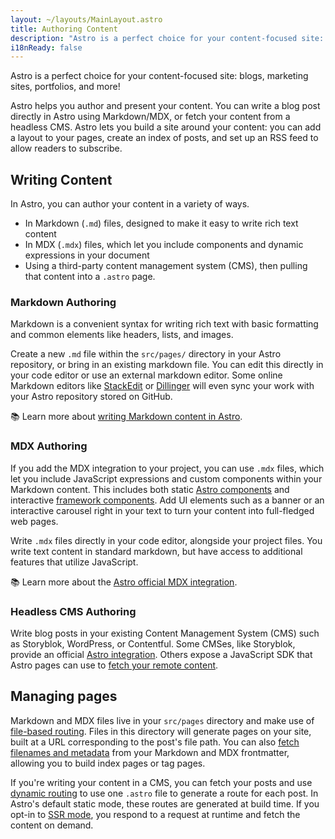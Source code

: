 ```yaml
---
layout: ~/layouts/MainLayout.astro
title: Authoring Content
description: "Astro is a perfect choice for your content-focused site: blogs, marketing sites, portfolios, and more! Author your content directly in your project, or connect your CMS of choice."
i18nReady: false
---
```

Astro is a perfect choice for your content-focused site: blogs, marketing sites, portfolios, and more!

Astro helps you author and present your content. You can write a blog post directly in Astro using Markdown/MDX, or fetch your content from a headless CMS. Astro lets you build a site around your content: you can add a layout to your pages, create an index of posts, and set up an RSS feed to allow readers to subscribe.

## Writing Content

In Astro, you can author your content in a variety of ways. 
- In Markdown (`.md`) files, designed to make it easy to write rich text content 
- In MDX (`.mdx`) files, which let you include components and dynamic expressions in your document
- Using a third-party content management system (CMS), then pulling that content into a `.astro` page.


### Markdown Authoring
Markdown is a convenient syntax for writing rich text with basic formatting and common elements like headers, lists, and images.

Create a new `.md` file within the `src/pages/` directory in your Astro repository, or bring in an existing markdown file. You can edit this directly in your code editor or use an external markdown editor. Some online Markdown editors like [StackEdit](https://stackedit.io/) or [Dillinger](https://dillinger.io) will even sync your work with your Astro repository stored on GitHub.

📚 Learn more about [writing Markdown content in Astro](/en/guides/markdown-content/).

### MDX Authoring
If you add the MDX integration to your project, you can use `.mdx` files, which let you include JavaScript expressions and custom components within your Markdown content. This includes both static [Astro components](/en/core-concepts/astro-components/) and interactive [framework components](/en/core-concepts/framework-components/). Add UI elements such as a banner or an interactive carousel right in your text to turn your content into full-fledged web pages.

Write `.mdx` files directly in your code editor, alongside your project files. You write text content in standard markdown, but have access to additional features that utilize JavaScript. 

📚 Learn more about the [Astro official MDX integration](/en/guides/integrations-guide/mdx/).

### Headless CMS Authoring

Write blog posts in your existing Content Management System (CMS) such as Storyblok, WordPress, or Contentful. Some CMSes, like Storyblok, provide an official [Astro integration](https://www.storyblok.com/mp/announcing-storyblok-astro). Others expose a JavaScript SDK that Astro pages can use to [fetch your remote content](/en/guides/data-fetching/#fetch-from-a-headless-cms).

## Managing pages

Markdown and MDX files live in your `src/pages` directory and make use of [file-based routing](/en/core-concepts/routing/). Files in this directory will generate pages on your site, built at a URL corresponding to the post's file path. You can also [fetch filenames and metadata](/en/reference/api-reference/#astroglob) from your Markdown and MDX frontmatter, allowing you to build index pages or tag pages.

If you're writing your content in a CMS, you can fetch your posts and use [dynamic routing](/en/core-concepts/routing/#dynamic-routes) to use one `.astro` file to generate a route for each post. In Astro's default static mode, these routes are generated at build time. If you opt-in to [SSR mode](https://docs.astro.build/en/guides/server-side-rendering/), you respond to a request at runtime and fetch the content on demand.
